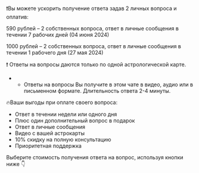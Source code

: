 ❗️Вы можете ускорить получение ответа задав 2 личных вопроса и оплатив:

590 рублей – 2 собственных вопроса, ответ в личные сообщения в течении 7 рабочих дней (04 июня 2024)

1000 рублей – 2 собственных вопроса, ответ в личные сообщения в течении 1 рабочего дня (27 мая 2024)

❗️ Ответы на вопросы даются только по одной астрологической карте.

* - Ответы на вопросы Вы получите в этом чате в видео, аудио или в письменном формате. Длительность ответа 2-4 минуты.

🔥Ваши выгоды при оплате своего вопроса:

  - Ответ в течении недели или одного дня
  - Плюс один дополнительный вопрос в подарок
  - Ответ в личные сообщения
  - Видео с вашей астрокарты
  - 10% скидку на полную консультацию
  - Приоритетная поддержка

Выберите стоимость получения ответа на вопрос, используя кнопки ниже 👇